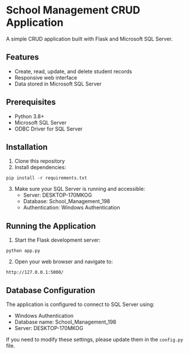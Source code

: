 # School Management CRUD Application

A simple CRUD application built with Flask and Microsoft SQL Server.

## Features

- Create, read, update, and delete student records
- Responsive web interface
- Data stored in Microsoft SQL Server

## Prerequisites

- Python 3.8+
- Microsoft SQL Server
- ODBC Driver for SQL Server

## Installation

1. Clone this repository
2. Install dependencies:

```
pip install -r requirements.txt
```

3. Make sure your SQL Server is running and accessible:
   - Server: DESKTOP-170MKOG
   - Database: School_Management_198
   - Authentication: Windows Authentication

## Running the Application

1. Start the Flask development server:

```
python app.py
```

2. Open your web browser and navigate to:

```
http://127.0.0.1:5000/
```

## Database Configuration

The application is configured to connect to SQL Server using:
- Windows Authentication
- Database name: School_Management_198
- Server: DESKTOP-170MKOG

If you need to modify these settings, please update them in the `config.py` file.
